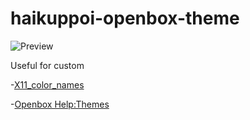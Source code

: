 # haikuppoi-openbox-theme
![Preview](https://github.com/Umio-Yasuno/haikuppoi-openbox-theme/Preview.png "Preview")


Useful for custom

-[X11_color_names](https://en.wikipedia.org/wiki/X11_color_names#Color_name_chart)

-[Openbox Help:Themes](http://openbox.org/wiki/Help:Themes)
